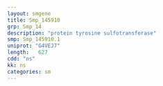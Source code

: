 ```yaml
---
layout: smgene
title: Smp_145910
grp: Smp_14
description: "protein tyrosine sulfotransferase"
smp: Smp_145910.1
uniprot: "G4VEJ7"
length:   627
cdd: "ns"
kk: ns
categories: sm
---
```

